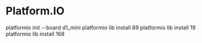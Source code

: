 
# Platform.IO 

platformio init --board d1_mini
platformio lib install 89
platformio lib install 19
platformio lib install 168
